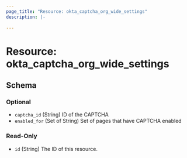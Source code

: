 ```yaml
---
page_title: "Resource: okta_captcha_org_wide_settings"
description: |-
  
---
```


# Resource: okta_captcha_org_wide_settings





<!-- schema generated by tfplugindocs -->
## Schema

### Optional

- `captcha_id` (String) ID of the CAPTCHA
- `enabled_for` (Set of String) Set of pages that have CAPTCHA enabled

### Read-Only

- `id` (String) The ID of this resource.


